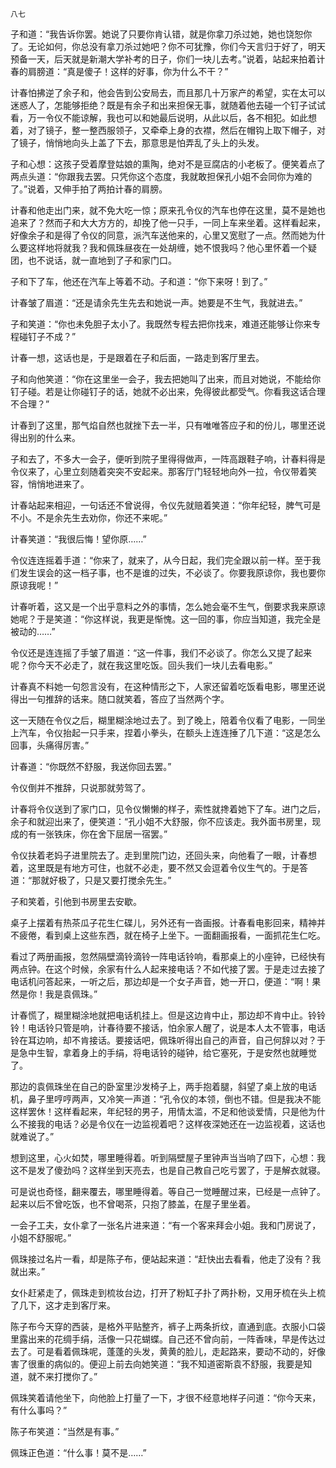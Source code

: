     八七 

   子和道：“我告诉你罢。她说了只要你肯认错，就是你拿刀杀过她，她也饶恕你了。无论如何，你总没有拿刀杀过她吧？你不可犹豫，你们今天言归于好了，明天预备一天，后天就是新潮大学补考的日子，你们一块儿去考。”说着，站起来拍着计春的肩膀道：“真是傻子！这样的好事，你为什么不干？”

   计春怕拂逆了余子和，他会告到公安局去，而且那几十万家产的希望，实在太可以迷惑人了，怎能够拒绝？既是有余子和出来担保无事，就随着他去碰一个钉子试试看，万一令仪不能谅解，我也可以和她最后说明，从此以后，各不相犯。如此想着，对了镜子，整一整西服领子，又牵牵上身的衣襟，然后在帽钩上取下帽子，对了镜子，悄悄地向头上盖了下去，那意思是怕弄乱了头上的头发。

   子和心想：这孩子受着摩登姑娘的熏陶，绝对不是豆腐店的小老板了。便笑着点了两点头道：“你跟我去罢。只凭你这个态度，我就敢担保孔小姐不会同你为难的了。”说着，又伸手拍了两拍计春的肩膀。

   计春和他走出门来，就不免大吃一惊；原来孔令仪的汽车也停在这里，莫不是她也追来了？然而子和大大方方的，却挽了他一只手，一同上车来坐着。这样看起来，好像余子和是得了令仪的同意，派汽车送他来的，心里又宽慰了一点。然而她为什么要这样地将就我？我和佩珠昼夜在一处胡缠，她不恨我吗？他心里怀着一个疑团，也不说话，就一直地到了子和家门口。

   子和下了车，他还在汽车上等着不动。子和道：“你下来呀！到了。”

   计春皱了眉道：“还是请余先生先去和她说一声。她要是不生气，我就进去。”

   子和笑道：“你也未免胆子太小了。我既然专程去把你找来，难道还能够让你来专程碰钉子不成？”

   计春一想，这话也是，于是跟着在子和后面，一路走到客厅里去。

   子和向他笑道：“你在这里坐一会子，我去把她叫了出来，而且对她说，不能给你钉子碰。若是让你碰钉子的话，她就不必出来，免得彼此都受气。你看我这话合理不合理？”

   计春到了这里，那气焰自然也就挫下去一半，只有唯唯答应子和的份儿，哪里还说得出别的什么来。

   子和去了，不多大一会子，便听到院子里得得做声，一阵高跟鞋子响，计春料得是令仪来了，心里立刻随着突突不安起来。那客厅门轻轻地向外一拉，令仪带着笑容，悄悄地进来了。

   计春站起来相迎，一句话还不曾说得，令仪先就赔着笑道：“你年纪轻，脾气可是不小。不是余先生去劝你，你还不来呢。”

   计春笑道：“我很后悔！望你原……”

   令仪连连摇着手道：“你来了，就来了，从今日起，我们完全跟以前一样。至于我们发生误会的这一档子事，也不是谁的过失，不必谈了。你要我原谅你，我也要你原谅我呢！”

   计春听着，这又是一个出乎意料之外的事情，怎么她会毫不生气，倒要求我来原谅她呢？于是笑道：“你这样说，我更是惭愧。这一回的事，你应当知道，我完全是被动的……”

   令仪还是连连摇了手皱了眉道：“这一件事，我们不必谈了。你怎么又提了起来呢？你今天不必走了，就在我这里吃饭。回头我们一块儿去看电影。”

   计春真不料她一句怨言没有，在这种情形之下，人家还留着吃饭看电影，哪里还说得出一句推辞的话来。随口就笑着，答应了当然两个字。

   这一天随在令仪之后，糊里糊涂地过去了。到了晚上，陪着令仪看了电影，一同坐上汽车，令仪抬起一只手来，捏着小拳头，在额头上连连捶了几下道：“这是怎么回事，头痛得厉害。”

   计春道：“你既然不舒服，我送你回去罢。”

   令仪倒并不推辞，只说那就劳驾了。

   计春将令仪送到了家门口，见令仪懒懒的样子，索性就搀着她下了车。进门之后，余子和就迎出来了，便笑道：“孔小姐不大舒服，你不应该走。我外面书房里，现成的有一张铁床，你在舍下屈居一宿罢。”

   令仪扶着老妈子进里院去了。走到里院门边，还回头来，向他看了一眼，计春想着，这里既是有地方可住，也就不必走，要不然又会逗着令仪生气的。于是答道：“那就好极了，只是又要打搅余先生。”

   子和笑着，引他到书房里去安歇。

   桌子上摆着有热茶瓜子花生仁碟儿，另外还有一沓画报。计春看电影回来，精神并不疲倦，看到桌上这些东西，就在椅子上坐下。一面翻画报看，一面抓花生仁吃。

   看过了两册画报，忽然隔壁滴铃滴铃一阵电话铃响，看那桌上的小座钟，已经快有两点钟。在这个时候，余家有什么人起来接电话？不如代接了罢。于是走过去接了电话机问答起来，一听之后，那边却是一个女子声音，她一开口，便道：“啊！果然是你！我是袁佩珠。”

   计春慌了，糊里糊涂地就把电话机挂上。但是这边肯中止，那边却不肯中止。铃铃铃！电话铃只管是响，计春待要不接话，怕余家人醒了，说是本人太不管事，电话铃在耳边响，却不肯接话。要接话吧，佩珠听得出自己的声音，自己何辞以对？于是急中生智，拿着身上的手绢，将电话铃的碰钟，给它塞死，于是安然也就睡觉了。

   那边的袁佩珠坐在自己的卧室里沙发椅子上，两手抱着腿，斜望了桌上放的电话机，鼻子里哼哼两声，又冷笑一声道：“孔令仪的本领，倒也不错。但是我决不能这样罢休！这样看起来，年纪轻的男子，用情太滥，不足和他谈爱情，只是他为什么不接我的电话？必是令仪在一边监视着吧？这样夜深她还在一边监视着，这话也就难说了。”

   想到这里，心火如焚，哪里睡得着。听到隔壁屋子里钟声当当响了四下，心想：我这不是发了傻劲吗？这样坐到天亮去，也是自己教自己吃亏罢了，于是解衣就寝。

   可是说也奇怪，翻来覆去，哪里睡得着。等自己一觉睡醒过来，已经是一点钟了。起来以后不曾吃饭，也不曾喝茶，只抱了膝盖，在屋子里坐着。

   一会子工夫，女仆拿了一张名片进来道：“有一个客来拜会小姐。我和门房说了，小姐不舒服呢。”

   佩珠接过名片一看，却是陈子布，便站起来道：“赶快出去看看，他走了没有？我就出来。”

   女仆赶紧走了，佩珠走到梳妆台边，打开了粉缸子扑了两扑粉，又用牙梳在头上梳了几下，这才走到客厅来。

   陈子布今天穿的西装，是格外平贴整齐，裤子上两条折纹，直通到底。衣服小口袋里露出来的花绸手绢，活像一只花蝴蝶。自己还不曾向前，一阵香味，早是传达过去了。可是看着佩珠呢，蓬蓬的头发，黄黄的脸儿，走起路来，要动不动的，好像害了很重的病似的。便迎上前去向她笑道：“我不知道密斯袁不舒服，我要是知道，就不来打搅你了。”

   佩珠笑着请他坐下，向他脸上打量了一下，才很不经意地样子问道：“你今天来，有什么事吗？”

   陈子布笑道：“当然是有事。”

   佩珠正色道：“什么事！莫不是……”

